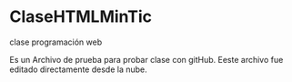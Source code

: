 # ClaseHTMLMinTic
clase programación web

Es un Archivo de prueba para probar clase con gitHub. Eeste archivo fue editado directamente desde la nube.
